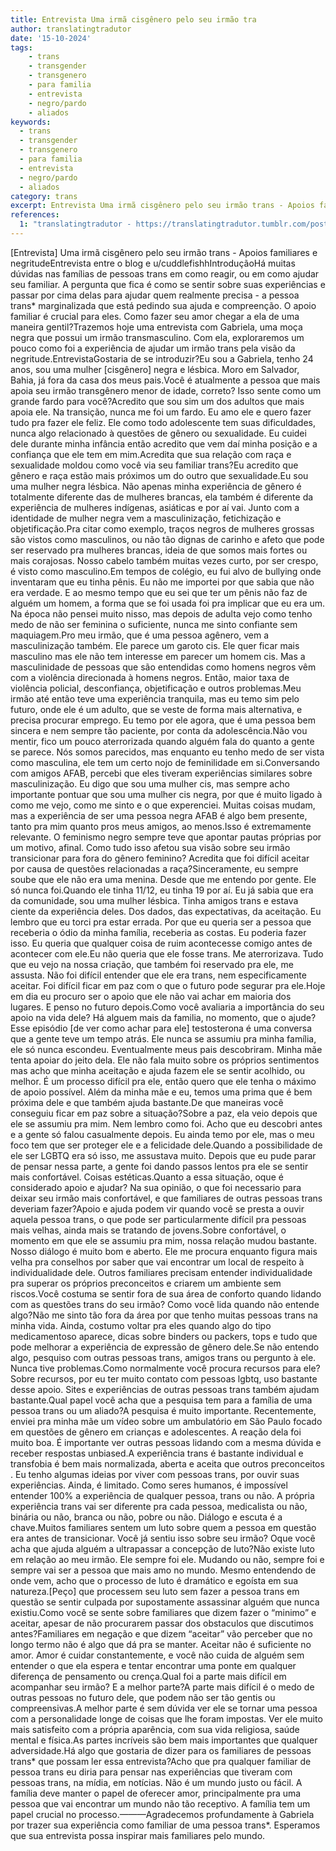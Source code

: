 ```yaml
---
title: Entrevista Uma irmã cisgênero pelo seu irmão tra
author: translatingtradutor
date: '15-10-2024'
tags:
    - trans
    - transgender
    - transgenero
    - para familia
    - entrevista
    - negro/pardo
    - aliados
keywords:
  - trans
  - transgender
  - transgenero
  - para familia
  - entrevista
  - negro/pardo
  - aliados
category: trans
excerpt: Entrevista Uma irmã cisgênero pelo seu irmão trans - Apoios familiares e negritudeEntrevista entre o blog e u/cuddlefishhIntroduçãoHá muitas dúvidas...
references:
  1: "translatingtradutor - https://translatingtradutor.tumblr.com/post/764421685924495360/entrevista-uma-irm%C3%A3-cisg%C3%AAnero-pelo-seu-irm%C3%A3o"
---
```


[Entrevista] Uma irmã cisgênero pelo seu irmão trans - Apoios familiares e negritudeEntrevista entre o blog e u/cuddlefishhIntroduçãoHá muitas dúvidas nas famílias de pessoas trans em como reagir, ou em como ajudar seu familiar. A pergunta que fica é como se sentir sobre suas experiências e passar por cima delas para ajudar quem realmente precisa - a pessoa trans* marginalizada que está pedindo sua ajuda e compreenção. O apoio familiar é crucial para eles. Como fazer seu amor chegar a ela de uma maneira gentil?Trazemos hoje uma entrevista com Gabriela, uma moça negra que possui um irmão transmasculino. Com ela, exploraremos um pouco como foi a experiência de ajudar um irmão trans pela visão da negritude.EntrevistaGostaria de se introduzir?Eu sou a Gabriela, tenho 24 anos, sou uma mulher [cisgênero] negra e lésbica. Moro em Salvador, Bahia, já fora da casa dos meus pais.Você é atualmente a pessoa que mais apoia seu irmão transgênero menor de idade, correto? Isso sente como um grande fardo para você?Acredito que sou sim um dos adultos que mais apoia ele. Na transição, nunca me foi um fardo. Eu amo ele e quero fazer tudo pra fazer ele feliz. Ele como todo adolescente tem suas dificuldades, nunca algo relacionado à questões de gênero ou sexualidade. Eu cuidei dele durante minha infância então acredito que vem daí minha posição e a confiança que ele tem em mim.Acredita que sua relação com raça e sexualidade moldou como você via seu familiar trans?Eu acredito que gênero e raça estão mais próximos um do outro que sexualidade.Eu sou uma mulher negra lésbica. Não apenas minha experiência de gênero é totalmente diferente das de mulheres brancas, ela também é diferente da experiência de mulheres indígenas, asiáticas e por aí vai. Junto com a identidade de mulher negra vem a masculinização, fetichização e objetificação.Pra citar como exemplo, traços negros de mulheres grossas são vistos como masculinos, ou não tão dignas de carinho e afeto que pode ser reservado pra mulheres brancas, ideia de que somos mais fortes ou mais corajosas. Nosso cabelo também muitas vezes curto, por ser crespo, é visto como masculino.Em tempos de colégio, eu fui alvo de bullying onde inventaram que eu tinha pênis. Eu não me importei por que sabia que não era verdade. E ao mesmo tempo que eu sei que ter um pênis não faz de alguém um homem, a forma que se foi usada foi pra implicar que eu era um. Na época não pensei muito nisso, mas depois de adulta vejo como tenho medo de não ser feminina o suficiente, nunca me sinto confiante sem maquiagem.Pro meu irmão, que é uma pessoa agênero, vem a masculinização também. Ele parece um garoto cis. Ele quer ficar mais masculino mas ele não tem interesse em parecer um homem cis. Mas a masculinidade de pessoas que são entendidas como homens negros vêm com a violência direcionada à homens negros. Então, maior taxa de violência policial, desconfiança, objetificação e outros problemas.Meu irmão até então teve uma experiência tranquila, mas eu temo sim pelo futuro, onde ele é um adulto, que se veste de forma mais alternativa, e precisa procurar emprego. Eu temo por ele agora, que é uma pessoa bem sincera e nem sempre tão paciente, por conta da adolescência.Não vou mentir, fico um pouco aterrorizada quando alguém fala do quanto a gente se parece. Nós somos parecidos, mas enquanto eu tenho medo de ser vista como masculina, ele tem um certo nojo de feminilidade em si.Conversando com amigos AFAB, percebi que eles tiveram experiências similares sobre masculinização. Eu digo que sou uma mulher cis, mas sempre acho importante pontuar que sou uma mulher cis negra, por que é muito ligado à como me vejo, como me sinto e o que experenciei. Muitas coisas mudam, mas a experiência de ser uma pessoa negra AFAB é algo bem presente, tanto pra mim quanto pros meus amigos, ao menos.Isso é extremamente relevante. O feminismo negro sempre teve que apontar pautas próprias por um motivo, afinal. Como tudo isso afetou sua visão sobre seu irmão transicionar para fora do gênero feminino? Acredita que foi difícil aceitar por causa de questões relacionadas a raça?Sinceramente, eu sempre soube que ele não era uma menina. Desde que me entendo por gente. Ele só nunca foi.Quando ele tinha 11/12, eu tinha 19 por aí. Eu já sabia que era da comunidade, sou uma mulher lésbica. Tinha amigos trans e estava ciente da experiência deles. Dos dados, das expectativas, da aceitação. Eu lembro que eu torci pra estar errada. Por que eu queria ser a pessoa que receberia o ódio da minha família, receberia as costas. Eu poderia fazer isso. Eu queria que qualquer coisa de ruim acontecesse comigo antes de acontecer com ele.Eu não queria que ele fosse trans. Me aterrorizava. Tudo que eu vejo na nossa criação, que também foi reservado pra ele, me assusta. Não foi difícil entender que ele era trans, nem especificamente aceitar. Foi difícil ficar em paz com o que o futuro pode segurar pra ele.Hoje em dia eu procuro ser o apoio que ele não vai achar em maioria dos lugares. E penso no futuro depois.Como você avaliaria a importância do seu apoio na vida dele? Há alguem mais da familia, no momento, que o ajude?Esse episódio [de ver como achar para ele] testosterona é uma conversa que a gente teve um tempo atrás. Ele nunca se assumiu pra minha família, ele só nunca escondeu. Eventualmente meus pais descobriram. Minha mãe tenta apoiar do jeito dela. Ele não fala muito sobre os próprios sentimentos mas acho que minha aceitação e ajuda fazem ele se sentir acolhido, ou melhor. É um processo difícil pra ele, então quero que ele tenha o máximo de apoio possível. Além da minha mãe e eu, temos uma prima que é bem próxima dele e que também ajuda bastante.De que maneiras você conseguiu ficar em paz sobre a situação?Sobre a paz, ela veio depois que ele se assumiu pra mim. Nem lembro como foi. Acho que eu descobri antes e a gente só falou casualmente depois. Eu ainda temo por ele, mas o meu foco tem que ser proteger ele e a felicidade dele.Quando a possibilidade de ele ser LGBTQ era só isso, me assustava muito. Depois que eu pude parar de pensar nessa parte, a gente foi dando passos lentos pra ele se sentir mais confortável. Coisas estéticas.Quanto a essa situação, oque é considerado apoio e ajudar? Na sua opinião, o que foi necessario para deixar seu irmão mais confortável, e que familiares de outras pessoas trans deveriam fazer?Apoio e ajuda podem vir quando você se presta a ouvir aquela pessoa trans, o que pode ser particularmente difícil pra pessoas mais velhas, ainda mais se tratando de jovens.Sobre confortável, o momento em que ele se assumiu pra mim, nossa relação mudou bastante. Nosso diálogo é muito bom e aberto. Ele me procura enquanto figura mais velha pra conselhos por saber que vai encontrar um local de respeito à individualidade dele. Outros familiares precisam entender individualidade pra superar os próprios preconceitos e criarem um ambiente sem riscos.Você costuma se sentir fora de sua área de conforto quando lidando com as questões trans do seu irmão? Como você lida quando não entende algo?Não me sinto tão fora da área por que tenho muitas pessoas trans na minha vida. Ainda, costumo voltar pra eles quando algo do tipo medicamentoso aparece, dicas sobre binders ou packers, tops e tudo que pode melhorar a experiência de expressão de gênero dele.Se não entendo algo, pesquiso com outras pessoas trans, amigos trans ou pergunto à ele. Nunca tive problemas.Como normalmente você procura recursos para ele?Sobre recursos, por eu ter muito contato com pessoas lgbtq, uso bastante desse apoio. Sites e experiências de outras pessoas trans também ajudam bastante.Qual papel você acha que a pesquisa tem para a família de uma pessoa trans ou um aliado?A pesquisa é muito importante. Recentemente, enviei pra minha mãe um vídeo sobre um ambulatório em São Paulo focado em questões de gênero em crianças e adolescentes. A reação dela foi muito boa. É importante ver outras pessoas lidando com a mesma dúvida e receber respostas unbiased.A experiência trans é bastante individual e transfobia é bem mais normalizada, aberta e aceita que outros preconceitos . Eu tenho algumas ideias por viver com pessoas trans, por ouvir suas experiências. Ainda, é limitado. Como seres humanos, é impossível entender 100% a experiência de qualquer pessoa, trans ou não. A própria experiência trans vai ser diferente pra cada pessoa, medicalista ou não, binária ou não, branca ou não, pobre ou não. Diálogo e escuta é a chave.Muitos familiares sentem um luto sobre quem a pessoa em questão era antes de transicionar. Você já sentiu isso sobre seu irmão? Oque você acha que ajuda alguém a ultrapassar a concepção de luto?Não existe luto em relação ao meu irmão. Ele sempre foi ele. Mudando ou não, sempre foi e sempre vai ser a pessoa que mais amo no mundo. Mesmo entendendo de onde vem, acho que o processo de luto é dramático e egoísta em sua natureza.[Peço] que processem seu luto sem fazer a pessoa trans em questão se sentir culpada por supostamente assassinar alguém que nunca existiu.Como você se sente sobre familiares que dizem fazer o “minimo” e aceitar, apesar de não procurarem passar dos obstaculos que discutimos antes?Familiares em negação e que dizem “aceitar” vão perceber que no longo termo não é algo que dá pra se manter. Aceitar não é suficiente no amor. Amor é cuidar constantemente, e você não cuida de alguém sem entender o que ela espera e tentar encontrar uma ponte em qualquer diferença de pensamento ou crença.Qual foi a parte mais difícil em acompanhar seu irmão? E a melhor parte?A parte mais difícil é o medo de outras pessoas no futuro dele, que podem não ser tão gentis ou compreensivas.A melhor parte é sem dúvida ver ele se tornar uma pessoa com a personalidade longe de coisas que lhe foram impostas. Ver ele muito mais satisfeito com a própria aparência, com sua vida religiosa, saúde mental e física.As partes incríveis são bem mais importantes que qualquer adversidade.Há algo que gostaria de dizer para os familiares de pessoas trans* que possam ler essa entrevista?Acho que pra qualquer familiar de pessoa trans eu diria para pensar nas experiências que tiveram com pessoas trans, na mídia, em notícias. Não é um mundo justo ou fácil. A família deve manter o papel de oferecer amor, principalmente pra uma pessoa que vai encontrar um mundo não tão receptivo. A família tem um papel crucial no processo.———Agradecemos profundamente à Gabriela por trazer sua experiência como familiar de uma pessoa trans*. Esperamos que sua entrevista possa inspirar mais familiares pelo mundo.